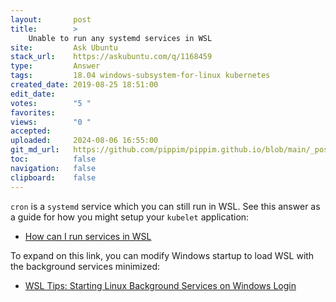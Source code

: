 ```yaml
---
layout:       post
title:        >
    Unable to run any systemd services in WSL
site:         Ask Ubuntu
stack_url:    https://askubuntu.com/q/1168459
type:         Answer
tags:         18.04 windows-subsystem-for-linux kubernetes
created_date: 2019-08-25 18:51:00
edit_date:    
votes:        "5 "
favorites:    
views:        "0 "
accepted:     
uploaded:     2024-08-06 16:55:00
git_md_url:   https://github.com/pippim/pippim.github.io/blob/main/_posts/2019/2019-08-25-Unable-to-run-any-systemd-services-in-WSL.md
toc:          false
navigation:   false
clipboard:    false
---
```


`cron` is a `systemd` service which you can still run in WSL. See this answer as a guide for how you might setup your `kubelet` application:

- [How can I run services in WSL][1]

To expand on this link, you can modify Windows startup to load WSL with the background services minimized:

- [WSL Tips: Starting Linux Background Services on Windows Login][2]


  [1]: https://askubuntu.com/a/1025478/307523
  [2]: https://dev.to/ironfroggy/wsl-tips-starting-linux-background-services-on-windows-login-3o98
